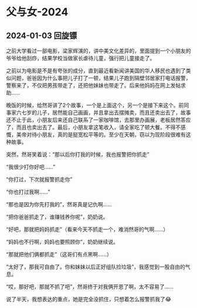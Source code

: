 # 父与女-2024

## 2024-01-03 回旋镖

之前大学看过一部电影，梁家辉演的，讲中美文化差异的，里面提到一个小朋友的爷爷给他刮痧，结果学校当做家长虐待儿童，强行把儿童接走了。

之前以为电影是不是有夸张的成分，直到最近看新闻讲美国的华人移民也遇到了类似问题，爸爸因为什么事把儿子打了一顿，结果儿子跑到隔壁邻居家打电话报警，警察来了，不仅把男孩带走了，还把他妹妹也带走了。后来他妈妈在网上发帖求助……

晚饭的时候，给然哥讲了2个故事，一个是上面这个，另一个是接下来这个。前同事家六七岁的儿子，居然能自己画画，并且拿出去摆摊卖，而且还卖出去了，故事还不止于此，小朋友后来还自己联系了一家咖啡馆，去那里办画展，老板居然答应了，而且也卖出去了。最后，小朋友拿这笔收入，请全家吃了顿大餐。不得不感慨，美帝对待小朋友，真的是挺宽松平等的。至少在天朝，窃以为现阶段很难有这种故事。

突然，然哥笑着说：“那以后你打我的时候，我也报警把你抓走”

“我很少打你好吧……”

“你打过，下次就报警抓走你”

“你也打过我啊……”

“那也是因为你先打我的”，然哥真是记仇啊……

“把你爸爸抓走了，谁赚钱养你呢”，奶奶说。

“好吧，那就把妈妈抓走”（看来今天不抓走一个，难消然哥的气啊……）

“妈妈也不行啊，妈妈也要照顾你”，奶奶继续说。

“那就把他们俩都抓走”（这哥们有点黑啊……）

“太好了，那我可自由了。你和妹妹以后正好组队捡垃圾”，我感觉到一股自由的气息。

“哎，那好吧，那就不抓了吧”，然哥终于对我俩开恩了啊，太不容易了……

说了半天，我想表达的重点，她是完全没抓住，只想着怎么报警抓我了😂